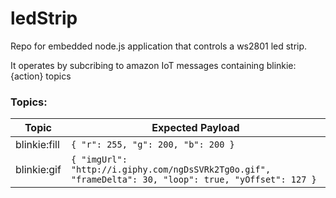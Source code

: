 # ledStrip
Repo for embedded node.js application that controls a ws2801 led strip.

It operates by subcribing to amazon IoT messages containing blinkie:{action} topics

### Topics:

Topic | Expected Payload
------------ | ------------- |
blinkie:fill | `{ "r": 255, "g": 200, "b": 200 }`
blinkie:gif | `{ "imgUrl": "http://i.giphy.com/ngDsSVRk2Tg0o.gif", "frameDelta": 30, "loop": true, "yOffset": 127 }`
